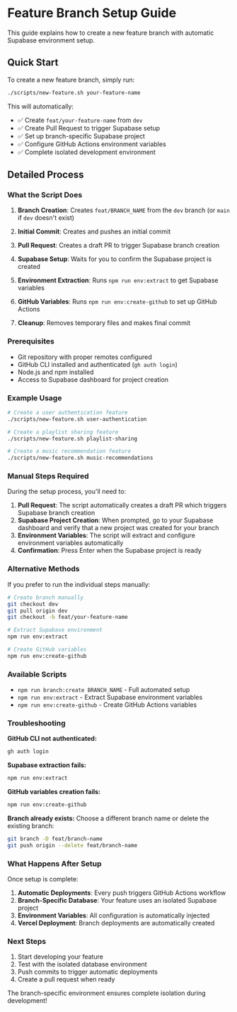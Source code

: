 # Feature Branch Setup Guide

This guide explains how to create a new feature branch with automatic Supabase environment setup.

## Quick Start

To create a new feature branch, simply run:

```bash
./scripts/new-feature.sh your-feature-name
```

This will automatically:
- ✅ Create `feat/your-feature-name` from `dev`
- ✅ Create Pull Request to trigger Supabase setup
- ✅ Set up branch-specific Supabase project
- ✅ Configure GitHub Actions environment variables
- ✅ Complete isolated development environment

## Detailed Process

### What the Script Does

1. **Branch Creation**: Creates `feat/BRANCH_NAME` from the `dev` branch (or `main` if `dev` doesn't exist)

2. **Initial Commit**: Creates and pushes an initial commit

3. **Pull Request**: Creates a draft PR to trigger Supabase branch creation

4. **Supabase Setup**: Waits for you to confirm the Supabase project is created

5. **Environment Extraction**: Runs `npm run env:extract` to get Supabase variables

6. **GitHub Variables**: Runs `npm run env:create-github` to set up GitHub Actions

7. **Cleanup**: Removes temporary files and makes final commit

### Prerequisites

- Git repository with proper remotes configured
- GitHub CLI installed and authenticated (`gh auth login`)
- Node.js and npm installed
- Access to Supabase dashboard for project creation

### Example Usage

```bash
# Create a user authentication feature
./scripts/new-feature.sh user-authentication

# Create a playlist sharing feature  
./scripts/new-feature.sh playlist-sharing

# Create a music recommendation feature
./scripts/new-feature.sh music-recommendations
```

### Manual Steps Required

During the setup process, you'll need to:

1. **Pull Request**: The script automatically creates a draft PR which triggers Supabase branch creation
2. **Supabase Project Creation**: When prompted, go to your Supabase dashboard and verify that a new project was created for your branch
3. **Environment Variables**: The script will extract and configure environment variables automatically
4. **Confirmation**: Press Enter when the Supabase project is ready

### Alternative Methods

If you prefer to run the individual steps manually:

```bash
# Create branch manually
git checkout dev
git pull origin dev
git checkout -b feat/your-feature-name

# Extract Supabase environment
npm run env:extract

# Create GitHub variables
npm run env:create-github
```

### Available Scripts

- `npm run branch:create BRANCH_NAME` - Full automated setup
- `npm run env:extract` - Extract Supabase environment variables
- `npm run env:create-github` - Create GitHub Actions variables

### Troubleshooting

**GitHub CLI not authenticated:**
```bash
gh auth login
```

**Supabase extraction fails:**
```bash
npm run env:extract
```

**GitHub variables creation fails:**
```bash
npm run env:create-github
```

**Branch already exists:**
Choose a different branch name or delete the existing branch:
```bash
git branch -D feat/branch-name
git push origin --delete feat/branch-name
```

### What Happens After Setup

Once setup is complete:

1. **Automatic Deployments**: Every push triggers GitHub Actions workflow
2. **Branch-Specific Database**: Your feature uses an isolated Supabase project
3. **Environment Variables**: All configuration is automatically injected
4. **Vercel Deployment**: Branch deployments are automatically created

### Next Steps

1. Start developing your feature
2. Test with the isolated database environment
3. Push commits to trigger automatic deployments
4. Create a pull request when ready

The branch-specific environment ensures complete isolation during development!
